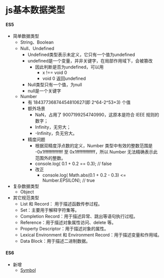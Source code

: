 # js基本数据类型
#### ES5
+ 简单数据类型
  + String、Boolean
  + Null、Undefined
    + Undefined类型表示未定义，它只有一个值为undefined
    + undefined是一个变量，并非关键字，在局部作用域下，会被篡改
      + 因此判断是否为undefined，可以用
        + x !== void 0
        + void 0 返回undefined
    + Null类型只有一个值，为null
    + null是一个关键字
  + Number
    + 有 18437736874454810627(即 2^64-2^53+3) 个值
    + 额外场景
      + NaN，占用了 9007199254740990，这原本是符合 IEEE 规则的数字；
      + Infinity，无穷大；
      + -Infinity，负无穷大。
    + 精度问题
      + 根据双精度浮点数的定义，Number 类型中有效的整数范围是 -0x1fffffffffffff 至 0x1fffffffffffff，所以 Number 无法精确表示此范围外的整数。
      + console.log( 0.1 + 0.2 == 0.3); // false
      + 改正
        + console.log( Math.abs(0.1 + 0.2 - 0.3) <= Number.EPSILON); // true
+ 复杂数据类型
  + Object
+ 其它规范类型
  + List 和 Record： 用于描述函数传参过程。
  + Set：主要用于解释字符集等。
  + Completion Record：用于描述异常、跳出等语句执行过程。
  + Reference：用于描述对象属性访问、delete 等。
  + Property Descriptor：用于描述对象的属性。
  + Lexical Environment 和 Environment Record：用于描述变量和作用域。
  + Data Block：用于描述二进制数据。
#### ES6
+ 新增
  + [Symbol](https://developer.mozilla.org/zh-CN/docs/Web/JavaScript/Reference/Global_Objects/Symbol)